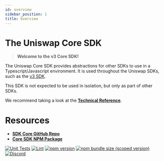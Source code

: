 ```yaml
---
id: overview
sidebar_position: 1
title: Overview
---
```

# The Uniswap Core SDK

> **Welcome to the v3 Core SDK!**

The Uniswap Core SDK provides abstractions for other SDKs to use in a Typescript/Javascript environment. It is used throughout the Uniswap SDKs, such as the [v3 SDK](../v3/overview.md).

This SDK is not expected to be used in isolation, but only as part of other SDKs.

We recommend taking a look at the [**Technical Reference**](./reference/overview).


# Resources

- [**SDK Core GitHub Repo**](https://github.com/Uniswap/sdk-core)
- [**Core SDK NPM Package**](https://www.npmjs.com/package/@uniswap/sdk-core)

[![Unit Tests](https://github.com/Uniswap/uniswap-sdk-core/workflows/Unit%20Tests/badge.svg)](https://github.com/Uniswap/uniswap-sdk-core/actions?query=workflow%3A%22Unit+Tests%22)
[![Lint](https://github.com/Uniswap/uniswap-sdk-core/workflows/Lint/badge.svg)](https://github.com/Uniswap/uniswap-sdk-core/actions?query=workflow%3ALint)
[![npm version](https://img.shields.io/npm/v/@uniswap/sdk-core/latest.svg)](https://www.npmjs.com/package/@uniswap/sdk-core/v/latest)
[![npm bundle size (scoped version)](https://img.shields.io/bundlephobia/minzip/@uniswap/sdk-core/latest.svg)](https://bundlephobia.com/result?p=@uniswap/sdk-core@latest)
[![Discord](https://img.shields.io/badge/discord-join%20chat-blue.svg)](https://discord.com/invite/sherry)


